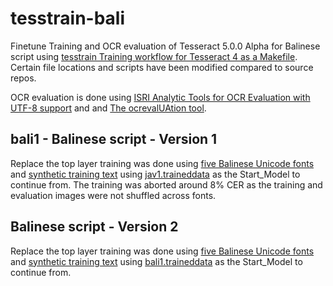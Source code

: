 # tesstrain-bali

Finetune Training and OCR evaluation of Tesseract 5.0.0 Alpha for Balinese script using
 [tesstrain Training workflow for Tesseract 4 as a Makefile](https://github.com/tesseract-ocr/tesstrain). Certain file locations and scripts have been modified compared to source repos.

OCR evaluation is done using [ISRI Analytic Tools for OCR Evaluation with UTF-8 support](https://github.com/eddieantonio/ocreval) and  and [The ocrevalUAtion tool](https://sites.google.com/site/textdigitisation/ocrevaluation).

## bali1 - Balinese script - Version 1

Replace the top layer training was done using [five Balinese Unicode fonts](https://github.com/Shreeshrii/tesstrain-bali/blob/master/langdata/bali.fontslist.txt) and [synthetic training text](https://github.com/Shreeshrii/tesstrain-bali/blob/master/langdata/bali.training_text) using [jav1.traineddata](https://github.com/Shreeshrii/tessdata_jav_java/blob/master/tessdata_best/jav1.traineddata) as the Start_Model to continue from. The training was aborted around 8% CER as the training and evaluation images were not shuffled across fonts.

##  Balinese script - Version 2

Replace the top layer training was done using [five Balinese Unicode fonts](https://github.com/Shreeshrii/tesstrain-bali/blob/master/langdata/bali.fontslist.txt) and [synthetic training text](https://github.com/Shreeshrii/tesstrain-bali/blob/master/langdata/bali.training_text) using [bali1.traineddata](https://github.com/Shreeshrii/tesstrain-bali/blob/master/data/bali1.traineddata) as the Start_Model to continue from. 



